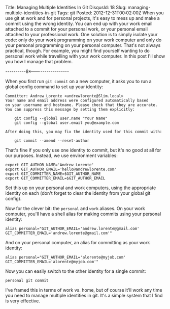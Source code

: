 Title: Managing Multiple Identities In Git
DisqusId: 18
Slug: managing-multiple-identities-in-git
Tags:
    git
Posted: 2012-12-31T00:02:00Z
When you use git at work and for personal projects, it's easy to mess up and make a commit using the wrong identity. You can end up with your work email attached to a commit for your personal work, or your personal email attached to your professional work. One solution is to simply isolate your code: only do your work programming on your work computer and only do your personal programming on your personal computer. That's not always practical, though. For example, you might find yourself wanting to do personal work while travelling with your work computer. In this post I'll show you how I manage that problem.

----------8<-----------------

When you first run `git commit` on a new computer, it asks you to run a global config command to set up your identity:

```
Committer: Andrew Lorente <andrewlorente@Slim.local>
Your name and email address were configured automatically based
on your username and hostname. Please check that they are accurate.
You can suppress this message by setting them explicitly:

    git config --global user.name "Your Name"
    git config --global user.email you@example.com

After doing this, you may fix the identity used for this commit with:

    git commit --amend --reset-author
```

That's fine if you only use one identity to commit, but it's no good at all for our purposes. Instead, we use environment variables:

```
export GIT_AUTHOR_NAME='Andrew Lorente'
export GIT_AUTHOR_EMAIL='hello@andrewlorente.com'
export GIT_COMMITTER_NAME=$GIT_AUTHOR_NAME
export GIT_COMMITTER_EMAIL=$GIT_AUTHOR_EMAIL
```

Set this up on your personal and work computers, using the appropriate identity on each (don't forget to clear the identity from your global git config).

Now for the clever bit: the `personal` and `work` aliases. On your work computer, you'll have a shell alias for making commits using your personal identity:

```
alias personal="GIT_AUTHOR_EMAIL='andrew.lorente@gmail.com' GIT_COMMITTER_EMAIL='andrew.lorente@gmail.com'"
```

And on your personal computer, an alias for committing as your work identity:

```
alias personal="GIT_AUTHOR_EMAIL='alorente@myjob.com' GIT_COMMITTER_EMAIL='alorente@myjob.com'"
```

Now you can easily switch to the other identity for a single commit:

```
personal git commit
```

I've framed this in terms of work vs. home, but of course it'll work any time you need to manage multiple identities in git. It's a simple system that I find is very effective.

